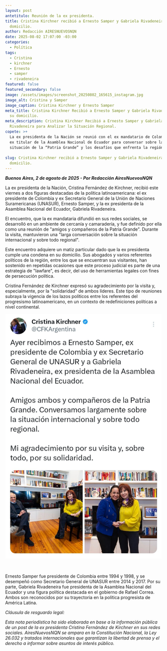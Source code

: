 ```yaml
---
layout: post
antetitulo: Reunión de la ex presidenta.
title: Cristina Kirchner recibió a Ernesto Samper y Gabriela Rivadeneira en su
  domicilio.
author: Redacción AIRESNUEVOSNQN
date: 2025-08-02 17:07:00 -03:00
categories:
  - Política
tags:
  - Cristina
  - kirchner
  - Ernesto
  - samper
  - rivadeneira
featured: false
featured_secondary: false
image: /assets/images/screenshot_20250802_165615_instagram.jpg
image_alt: Cristina y Samper
image_caption: Cristina Kirchner y Ernesto Samper
meta_title: Cristina Kirchner Recibió a Ernesto Samper y Gabriela Rivadeneira en
  su domicilio.
meta_description: Cristina Kirchner Recibió a Ernesto Samper y Gabriela
  Rivadeneira para Analizar la Situación Regional.
copete: >+
  La ex presidenta de la Nación se reunió con el ex mandatario de Colombia y la
  ex titular de la Asamblea Nacional de Ecuador para conversar sobre la
  situación de la “Patria Grande” y los desafíos que enfrenta la región.

slug: Cristina Kirchner recibió a Ernesto Samper y Gabriela Rivadeneira en su
  domicilio.
---
```

***Buenos Aires, 2 de agosto de 2025 - Por Redacción AiresNuevosNQN***

​La ex presidenta de la Nación, Cristina Fernández de Kirchner, recibió este viernes a dos figuras destacadas de la política latinoamericana: el ex presidente de Colombia y ex Secretario General de la Unión de Naciones Suramericanas (UNASUR), Ernesto Samper, y la ex presidenta de la Asamblea Nacional del Ecuador, Gabriela Rivadeneira.

​El encuentro, que la ex mandataria difundió en sus redes sociales, se desarrolló en un ambiente de cercanía y camaradería, y fue definido por ella como una reunión de "amigos y compañeros de la Patria Grande". Durante la visita, mantuvieron una "larga conversación sobre la situación internacional y sobre todo regional".

​Este encuentro adquiere un matiz particular dado que la ex presidenta cumple una condena en su domicilio. Sus abogados y varios referentes políticos de la región, entre los que se encuentran sus visitantes, han sostenido en repetidas ocasiones que este proceso judicial es parte de una estrategia de "lawfare", es decir, del uso de herramientas legales con fines de persecución política.

​Cristina Fernández de Kirchner expresó su agradecimiento por la visita y, especialmente, por la "solidaridad" de ambos líderes. Este tipo de reuniones subraya la vigencia de los lazos políticos entre los referentes del progresismo latinoamericano, en un contexto de redefiniciones políticas a nivel continental.

![](/assets/images/screenshot_20250802_165724_x.jpg)

![]()

​Ernesto Samper fue presidente de Colombia entre 1994 y 1998, y se desempeñó como Secretario General de UNASUR entre 2014 y 2017. Por su parte, Gabriela Rivadeneira fue presidenta de la Asamblea Nacional del Ecuador y una figura política destacada en el gobierno de Rafael Correa. Ambos son reconocidos por su trayectoria en la política progresista de América Latina.

​*Cláusula de resguardo legal:*

*Esta nota periodística ha sido elaborada en base a la información pública de un post de la ex presidenta Cristina Fernández de Kirchner en sus redes sociales. AiresNuevosNQN se ampara en la Constitución Nacional, la Ley 26.032 y tratados internacionales que garantizan la libertad de prensa y el derecho a informar sobre asuntos de interés público.*
